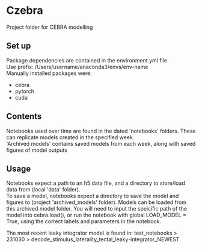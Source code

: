 # Czebra
Project folder for CEBRA modelling

## Set up
Package dependencies are contained in the environment.yml file  
Use prefix: /Users/username/anaconda3/envs/env-name  
Manually installed packages were:
- cebra
- pytorch
- cuda

## Contents
Notebooks used over time are found in the dated 'notebooks' folders. These can replicate models 
created in the specified week.  
'Archived models' contains saved models from each week, along with saved figures of model outputs

## Usage
Notebooks expect a path to an h5 data file, and a directory to store/load data from (local 'data' folder).  
To save a model, notebooks expect a directory to save the model and figures to (project 'archived_models' folder).
Models can be loaded from this archived model folder. You will need to input the speicific path of the model into cebra.load(), 
or run the notebook with global LOAD_MODEL = True, using the correct labels and parameters in the notebook. 

The most recent leaky integrator model is found in: test_notebooks > 231030 > decode_stimulus_laterality_tectal_leaky-integrator_NEWEST
